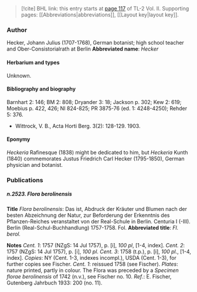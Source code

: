 > [!cite] BHL link: this entry starts at [page 117](https://www.biodiversitylibrary.org/page/33068359) of TL-2 Vol. II.
> Supporting pages: [[Abbreviations|abbreviations]], [[Layout key|layout key]].

### Author

Hecker, Johann Julius (1707-1768), German botanist; high school teacher and Ober-Consistorialrath at Berlin 
**Abbreviated name**: *Hecker*

#### Herbarium and types

Unknown.

#### Bibliography and biography

Barnhart 2: 146; BM 2: 808; Dryander 3: 18; Jackson p. 302; Kew 2: 619; Moebius p. 422, 426; NI 824-825; PR 3875-76 (ed. 1: 4248-4250); Rehder 5: 376.
- Wittrock, V. B., Acta Horti Berg. 3(2): 128-129. 1903.

#### Eponymy

*Heckeria* Rafinesque (1838) might be dedicated to him, but *Heckeria* Kunth (1840) commemorates Justus Friedrich Carl Hecker (1795-1850), German physician and botanist.

### Publications

##### n.2523. Flora berolinensis

**Title**
*Flora berolinensis*: Das ist, Abdruck der Kräuter und Blumen nach der besten Abzeichnung der Natur, zur Beforderung der Erkenntnis des Pflanzen-Reiches veranstaltet von der Real-Schule in Berlin. Centuria I (-III). Berlin (Real-Schul-Buchhandlung) 1757-1758. Fol.
**Abbreviated title**: *Fl. berol.*

**Notes**
*Cent. 1*: 1757 (NZgS: 14 Jul 1757), p. \[i\], *100 pl*, \[1-4, index\].
*Cent. 2*: 1757 (NZgS: 14 Jul 1757), p. \[i\], *100 pl*.
*Cent. 3*: 1758 (t.p.), p. \[i\], *100 pl*., \[1-4, index\].
*Copies*: NY (Cent. 1-3, indexes incompl.), USDA (Cent. 1-3), for further copies see Fischer.
*Cent. 1*: reissued 1758 (see Fischer). *Plates*: nature printed, partly in colour.
The Flora was preceded by a *Specimen florae berolinensis* of 1742 (n.v.), see Fischer no. 10.
*Ref*.: E. Fischer, Gutenberg Jahrbuch 1933: 200 (no. 11).

